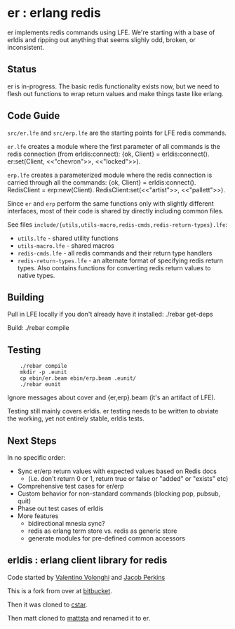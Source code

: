 er : erlang redis
=================

er implements redis commands using LFE.  We're starting
with a base of erldis and ripping out anything that seems slighly odd,
broken, or inconsistent.

Status
------
er is in-progress.  The basic redis functionality exists now, but we need to
flesh out functions to wrap return values and make things taste like erlang.

Code Guide
----------
`src/er.lfe` and `src/erp.lfe` are the starting points for LFE redis commands.

`er.lfe` creates a module where the first parameter of all commands is the
redis connection (from erldis:connect):
        {ok, Client} = erldis:connect().
        er:set(Client, <<"chevron">>, <<"locked">>).

`erp.lfe` creates a parameterized module where the redis connection is carried
through all the commands:
        {ok, Client} = erldis:connect().
        RedisClient = erp:new(Client).
        RedisClient:set(<<"artist">>, <<"pallett">>).

Since `er` and `erp` perform the same functions only with slightly different
interfaces, most of their code is shared by directly including common files.

See files `include/{utils,utils-macro,redis-cmds,redis-return-types}.lfe`:

* `utils.lfe` - shared utility functions
* `utils-macro.lfe` - shared macros
* `redis-cmds.lfe` - all redis commands and their return type handlers
* `redis-return-types.lfe` - an alternate format of specifying  redis return types.
  Also contains functions for converting redis return values to native types.

Building
--------

Pull in LFE locally if you don't already have it installed:
        ./rebar get-deps

Build:
        ./rebar compile

Testing
-------

        ./rebar compile
        mkdir -p .eunit
        cp ebin/er.beam ebin/erp.beam .eunit/
        ./rebar eunit

Ignore messages about cover and {er,erp}.beam (it's an artifact of LFE).

Testing still mainly covers erldis.  er testing needs to be written to obviate
the working, yet not entirely stable, erldis tests.

Next Steps
----------

In no specific order:

* Sync er/erp return values with expected values based on Redis docs
  * (i.e. don't return 0 or 1, return true or false or "added" or "exists" etc)
* Comprehensive test cases for er/erp
* Custom behavior for non-standard commands (blocking pop, pubsub, quit)
* Phase out test cases of erldis
* More features
  * bidirectional mnesia sync?
  * redis as erlang term store vs. redis as generic store
  * generate modules for pre-defined common accessors

erldis : erlang client library for redis
----------------------------------------

Code started by [Valentino Volonghi](http://bitbucket.org/dialtone/) and [Jacob Perkins](http://bitbucket.org/japerk/)

This is a fork from over at [bitbucket](http://bitbucket.org/japerk/erldis).

Then it was cloned to [cstar](http://github.com/cstar/erldis).

Then matt cloned to [mattsta](http://github.com/mattsta/er) and renamed it to er.
